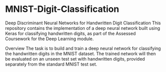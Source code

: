 # MNIST-Digit-Classification

Deep Discriminant Neural Networks for Handwritten Digit Classification
This repository contains the implementation of a deep neural network built using Keras for classifying handwritten digits, as part of the Assessed Coursework for the Deep Learning module.

Overview
The task is to build and train a deep neural network for classifying the handwritten digits in the MNIST dataset. 
The trained network will then be evaluated on an unseen test set with handwritten digits, provided separately from the standard MNIST test set.

